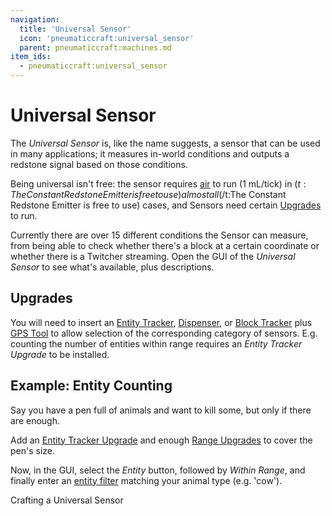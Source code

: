 ```yaml
---
navigation:
  title: 'Universal Sensor'
  icon: 'pneumaticcraft:universal_sensor'
  parent: pneumaticcraft:machines.md
item_ids:
  - pneumaticcraft:universal_sensor
---
```


# Universal Sensor

The _Universal Sensor_ is, like the name suggests, a sensor that can be used in many applications; it measures in-world conditions and outputs a <Color id="red">redstone signal</Color> based on those conditions.

Being universal isn't free: the sensor requires [air](../base_concepts/pressure.md) to run (1 mL/tick) in <Color id='dark_purple'>$(t:The Constant Redstone Emitter is free to use)almost all$(/t:The Constant Redstone Emitter is free to use)</Color> cases, and Sensors need certain [Upgrades](../base_concepts/upgrades.md) to run.

<ItemImage id="pneumaticcraft:universal_sensor" />

Currently there are over 15 different conditions the Sensor can measure, from being able to check whether there's a block at a certain coordinate or whether there is a Twitcher streaming. Open the GUI of the _Universal Sensor_ to see what's available, plus descriptions.

## Upgrades

You will need to insert an [Entity Tracker](../base_concepts/upgrades.md#entity_tracker), [Dispenser](../base_concepts/upgrades.md#dispenser), or [Block Tracker](../base_concepts/upgrades.md#block_tracker) plus [GPS Tool](../tools/gps_tool.md) to allow selection of the corresponding category of sensors. E.g. counting the number of entities within range requires an _Entity Tracker Upgrade_ to be installed.

## Example: Entity Counting

Say you have a pen full of animals and want to kill some, but only if there are enough.

Add an [Entity Tracker Upgrade](../base_concepts/upgrades.md#entity_tracker) and enough [Range Upgrades](../base_concepts/upgrades.md#range) to cover the pen's size.

Now, in the GUI, select the _Entity_ button, followed by _Within Range_, and finally enter an [entity filter](../base_concepts/entity_filter.md) matching your animal type (e.g. 'cow').

Crafting a Universal Sensor

<Recipe id="pneumaticcraft:universal_sensor" />
